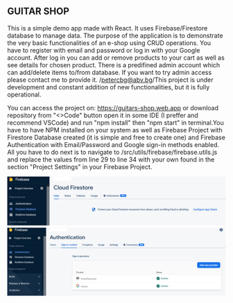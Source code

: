 ## GUITAR SHOP 

This is a simple demo app made with React. It uses Firebase/Firestore database to manage data.
The purpose of the application is to demonstrate the very basic functionalities of an e-shop using CRUD operations.
You have to register with email and password or log in with your Google account. After log in you can
add or remove products to your cart as well as see details for chosen product. There is a predifined
admin account which can add/delete items to/from database. If you want to try admin access please 
contact me to provide it. /petercbg@abv.bg/This project is under development and constant addition
of new functionalities, but it is fully operational.

You can access the project on: https://guitars-shop.web.app
                    or
download repository from "<>Code" button open it in some IDE (I preffer and recommend VSCode)
and run "npm install" then "npm start" in terminal.You have to have NPM installed on your
system as well as Firebase Project with Firestore Database created (it is simple and free to create one)
and Firebase Authentication with Email/Password and Google sign-in methods enabled.
All you have to do next is to navigate to /src/utils/firebase/firebase.utils.js and replace 
the values ​​from line 29 to line 34 with your own found in the section "Project Settings" in your Firebase Project.

![Cloud firestore](firestore.png)
![Authentication](auth.png)